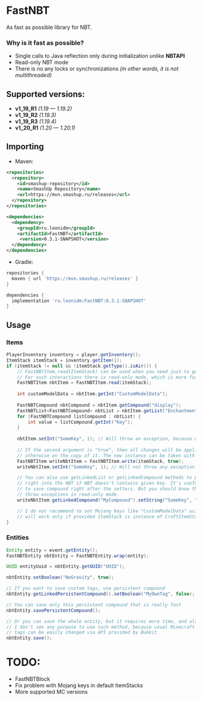 # FastNBT
As fast as possible library for NBT.

### Why is it fast as possible?
* Single calls to Java reflection only during initialization unlike **NBTAPI**
* Read-only NBT mode
* There is no any locks or synchronizations _(in other words, it is not multithreaded)_

## Supported versions:
* **v1_19_R1** *(1.19 — 1.19.2)*
* **v1_19_R2** *(1.19.3)*
* **v1_19_R3** *(1.19.4)*
* **v1_20_R1** *(1.20 — 1.20.1)*

## Importing

* Maven:
```xml
<repositories>
  <repository>
    <id>smashup-repository</id>
    <name>SmashUp Repository</name>
    <url>https://mvn.smashup.ru/releases</url>
  </repository>
</repositories>

<dependencies>
  <dependency>
    <groupId>ru.leonidm</groupId>
    <artifactId>FastNBT</artifactId>
     <version>0.3.1-SNAPSHOT</version>
  </dependency>
</dependencies>
```

* Gradle:
```groovy
repositories {
  maven { url 'https://mvn.smashup.ru/releases' }
}

dependencies {
  implementation 'ru.leonidm:FastNBT:0.3.1-SNAPSHOT'
}
```

## Usage
### Items
```java
PlayerInventory inventory = player.getInventory();
ItemStack itemStack = inventory.getItem(1);
if (itemStack != null && !itemStack.getType().isAir()) {
    // FastNBtItem.read(ItemStack) can be used when you need just to get some values and no more.
    // For such interactions there is read-only mode, which is more faster in specific cases than read-write mode
    FastNBTItem nbtItem = FastNBTItem.read(itemStack);
    
    int customModelData = nbtItem.getInt("CustomModelData");
    
    FastNBTCompound nbtCompound = nbtItem.getCompound("display");
    FastNBTList<FastNBTCompound> nbtList = nbtItem.getList("Enchantments", FastNBTType.COMPOUND);
    for (FastNBTCompound listCompound : nbtList) {
        int value = listCompound.getInt("Key");
    }
    
    nbtItem.setInt("SomeKey", 1); // Will throw an exception, because nbtItem is read-only
    
    // If the second argument is "true", then all changes will be applied on given ItemStack,
    // otherwise on the copy of it. The new instance can be taken with method FastNBTItem#getOrigin().
    FastNBTItem writeNbtItem = FastNBTItem.write(itemStack, true);
    writeNbtItem.setInt("SomeKey", 1); // Will not throw any exception

    // You can also use getLinkedList or getLinkedCompound methods to put required entity
    // right into the NBT if NBT doesn't contains given key. It's useful when you are going\
    // to save compound right after the setters. But you should know that these methods will
    // throw exceptions in read-only mode.
    writeNbtItem.getLinkedCompound("MyCompound").setString("SomeKey", "SomeValue");

    // I do not recommend to set Mojang keys like "CustomModelData" using FastNBTItem, because it will
    // will work only if provided ItemStack is instance of CraftItemStack, which is not always true.
}
```

### Entities
```java
Entity entity = event.getEntity();
FastNBTEntity nbtEntity = FastNBTEntity.wrap(entity);

UUID entityUuid = nbtEntity.getUUID("UUID");

nbtEntity.setBoolean("NoGravity", true);

// If you want to save custom tags, use persistent compound
nbtEntity.getLinkedPersistentCompound().setBoolean("MyOwnTag", false);

// You can save only this persistent compound that is really fast 
nbtEntity.savePersistentCompound();

// Or you can save the whole entity, but it requires more time, and also
// I don't see any purpose to use such method, because usual Minecraft
// tags can be easily changed via API provided by Bukkit
nbtEntity.save();
```

# TODO:
* FastNBTBlock
* Fix problem with Mojang keys in default ItemStacks
* More supported MC versions
